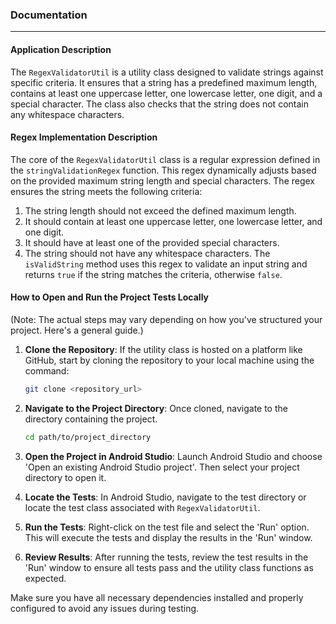 ### Documentation
---

#### Application Description

The `RegexValidatorUtil` is a utility class designed to validate strings against specific criteria. It ensures that a string has a predefined maximum length, contains at least one uppercase letter, one lowercase letter, one digit, and a special character. The class also checks that the string does not contain any whitespace characters.

#### Regex Implementation Description

The core of the `RegexValidatorUtil` class is a regular expression defined in the `stringValidationRegex` function. This regex dynamically adjusts based on the provided maximum string length and special characters. The regex ensures the string meets the following criteria:
1. The string length should not exceed the defined maximum length.
2. It should contain at least one uppercase letter, one lowercase letter, and one digit.
3. It should have at least one of the provided special characters.
4. The string should not have any whitespace characters.
The `isValidString` method uses this regex to validate an input string and returns `true` if the string matches the criteria, otherwise `false`.

#### How to Open and Run the Project Tests Locally

(Note: The actual steps may vary depending on how you've structured your project. Here's a general guide.)

1. **Clone the Repository**: If the utility class is hosted on a platform like GitHub, start by cloning the repository to your local machine using the command:
    ```bash
    git clone <repository_url>
    ```
2. **Navigate to the Project Directory**: Once cloned, navigate to the directory containing the project.
    ```bash
    cd path/to/project_directory
    ```
3. **Open the Project in Android Studio**: Launch Android Studio and choose 'Open an existing Android Studio project'. Then select your project directory to open it.

4. **Locate the Tests**: In Android Studio, navigate to the test directory or locate the test class associated with `RegexValidatorUtil`.

5. **Run the Tests**: Right-click on the test file and select the 'Run' option. This will execute the tests and display the results in the 'Run' window.

6. **Review Results**: After running the tests, review the test results in the 'Run' window to ensure all tests pass and the utility class functions as expected.

Make sure you have all necessary dependencies installed and properly configured to avoid any issues during testing.
